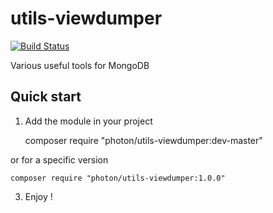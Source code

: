 utils-viewdumper
============

[![Build Status](https://travis-ci.org/photon/utils-viewdumper.svg?branch=master)](https://travis-ci.org/photon/utils-viewdumper)

Various useful tools for MongoDB

Quick start
----------

1) Add the module in your project

    composer require "photon/utils-viewdumper:dev-master"

or for a specific version

    composer require "photon/utils-viewdumper:1.0.0"

3) Enjoy !


